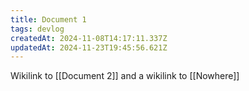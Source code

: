 ```yaml
---
title: Document 1
tags: devlog
createdAt: 2024-11-08T14:17:11.337Z
updatedAt: 2024-11-23T19:45:56.621Z
---
```


Wikilink to [[Document 2]] and a wikilink to [[Nowhere]]
